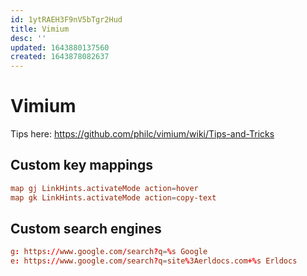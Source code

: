 ```yaml
---
id: 1ytRAEH3F9nV5bTgr2Hud
title: Vimium
desc: ''
updated: 1643880137560
created: 1643878082637
---
```


# Vimium
Tips here: https://github.com/philc/vimium/wiki/Tips-and-Tricks

## Custom key mappings
```conf
map gj LinkHints.activateMode action=hover
map gk LinkHints.activateMode action=copy-text
```

## Custom search engines
```conf
g: https://www.google.com/search?q=%s Google
e: https://www.google.com/search?q=site%3Aerldocs.com+%s Erldocs
```
